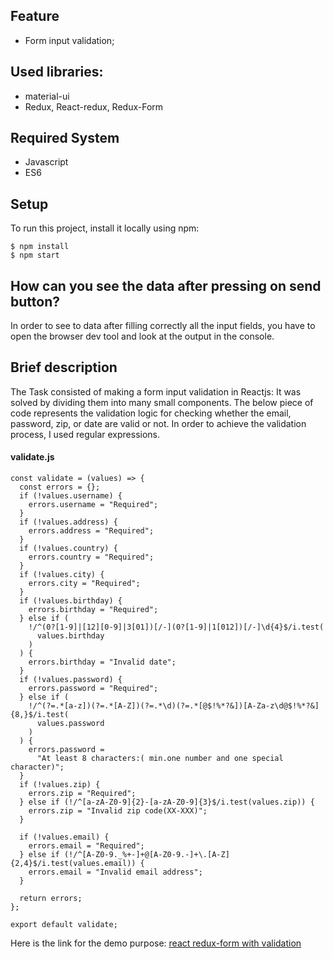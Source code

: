 

## Feature
* Form input validation;
## Used libraries: 
* material-ui
* Redux, React-redux, Redux-Form
## Required System
* Javascript
* ES6
## Setup
To run this project, install it locally using npm:

```
$ npm install
$ npm start

```
## How can you see the data after pressing on send button?

In order to see to data after filling correctly all the input fields, you have to open the browser dev tool and look at the output in the console.

## Brief description
The Task consisted of making a form input validation in Reactjs: 
It was solved by dividing them into many small components.
The below piece of code represents the validation logic for checking whether the email, password, zip, or date are valid or not.
In order to achieve the validation process, I used regular expressions.
#### validate.js
```
const validate = (values) => {
  const errors = {};
  if (!values.username) {
    errors.username = "Required";
  }
  if (!values.address) {
    errors.address = "Required";
  }
  if (!values.country) {
    errors.country = "Required";
  }
  if (!values.city) {
    errors.city = "Required";
  }
  if (!values.birthday) {
    errors.birthday = "Required";
  } else if (
    !/^(0?[1-9]|[12][0-9]|3[01])[/-](0?[1-9]|1[012])[/-]\d{4}$/i.test(
      values.birthday
    )
  ) {
    errors.birthday = "Invalid date";
  }
  if (!values.password) {
    errors.password = "Required";
  } else if (
    !/^(?=.*[a-z])(?=.*[A-Z])(?=.*\d)(?=.*[@$!%*?&])[A-Za-z\d@$!%*?&]{8,}$/i.test(
      values.password
    )
  ) {
    errors.password =
      "At least 8 characters:( min.one number and one special character)";
  }
  if (!values.zip) {
    errors.zip = "Required";
  } else if (!/^[a-zA-Z0-9]{2}-[a-zA-Z0-9]{3}$/i.test(values.zip)) {
    errors.zip = "Invalid zip code(XX-XXX)";
  }

  if (!values.email) {
    errors.email = "Required";
  } else if (!/^[A-Z0-9._%+-]+@[A-Z0-9.-]+\.[A-Z]{2,4}$/i.test(values.email)) {
    errors.email = "Invalid email address";
  }

  return errors;
};

export default validate;
```
Here is the link for the demo purpose: [react redux-form with validation](https://form-validator-react-redux.netlify.app/)
